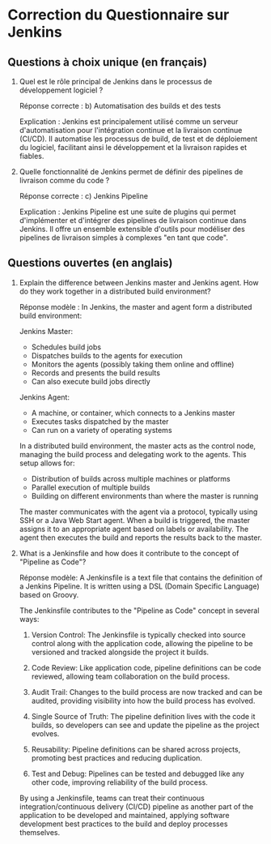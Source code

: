 # Correction du Questionnaire sur Jenkins

## Questions à choix unique (en français)

1. Quel est le rôle principal de Jenkins dans le processus de développement logiciel ?
   
   Réponse correcte : b) Automatisation des builds et des tests
   
   Explication : Jenkins est principalement utilisé comme un serveur d'automatisation pour l'intégration continue et la livraison continue (CI/CD). Il automatise les processus de build, de test et de déploiement du logiciel, facilitant ainsi le développement et la livraison rapides et fiables.

2. Quelle fonctionnalité de Jenkins permet de définir des pipelines de livraison comme du code ?
   
   Réponse correcte : c) Jenkins Pipeline
   
   Explication : Jenkins Pipeline est une suite de plugins qui permet d'implémenter et d'intégrer des pipelines de livraison continue dans Jenkins. Il offre un ensemble extensible d'outils pour modéliser des pipelines de livraison simples à complexes "en tant que code".

## Questions ouvertes (en anglais)

1. Explain the difference between Jenkins master and Jenkins agent. How do they work together in a distributed build environment?

   Réponse modèle : 
   In Jenkins, the master and agent form a distributed build environment:

   Jenkins Master:
   - Schedules build jobs
   - Dispatches builds to the agents for execution
   - Monitors the agents (possibly taking them online and offline)
   - Records and presents the build results
   - Can also execute build jobs directly

   Jenkins Agent:
   - A machine, or container, which connects to a Jenkins master
   - Executes tasks dispatched by the master
   - Can run on a variety of operating systems

   In a distributed build environment, the master acts as the control node, managing the build process and delegating work to the agents. This setup allows for:
   - Distribution of builds across multiple machines or platforms
   - Parallel execution of multiple builds
   - Building on different environments than where the master is running

   The master communicates with the agent via a protocol, typically using SSH or a Java Web Start agent. When a build is triggered, the master assigns it to an appropriate agent based on labels or availability. The agent then executes the build and reports the results back to the master.

2. What is a Jenkinsfile and how does it contribute to the concept of "Pipeline as Code"?

   Réponse modèle:
   A Jenkinsfile is a text file that contains the definition of a Jenkins Pipeline. It is written using a DSL (Domain Specific Language) based on Groovy.

   The Jenkinsfile contributes to the "Pipeline as Code" concept in several ways:

   1. Version Control: The Jenkinsfile is typically checked into source control along with the application code, allowing the pipeline to be versioned and tracked alongside the project it builds.

   2. Code Review: Like application code, pipeline definitions can be code reviewed, allowing team collaboration on the build process.

   3. Audit Trail: Changes to the build process are now tracked and can be audited, providing visibility into how the build process has evolved.

   4. Single Source of Truth: The pipeline definition lives with the code it builds, so developers can see and update the pipeline as the project evolves.

   5. Reusability: Pipeline definitions can be shared across projects, promoting best practices and reducing duplication.

   6. Test and Debug: Pipelines can be tested and debugged like any other code, improving reliability of the build process.

   By using a Jenkinsfile, teams can treat their continuous integration/continuous delivery (CI/CD) pipeline as another part of the application to be developed and maintained, applying software development best practices to the build and deploy processes themselves.

